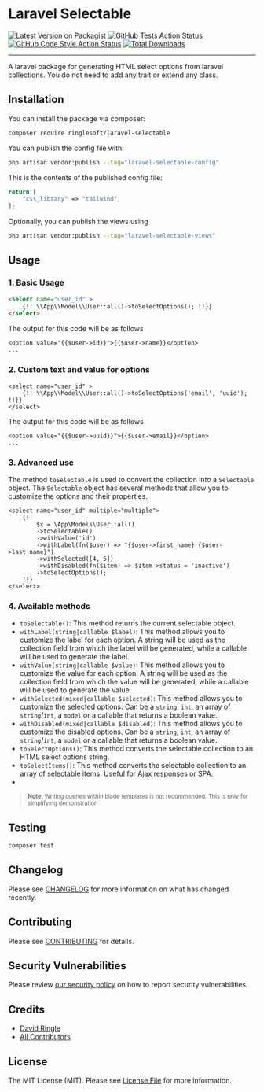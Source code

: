 # Laravel Selectable

[![Latest Version on Packagist](https://img.shields.io/packagist/v/ringlesoft/laravel-selectable.svg?style=flat-square)](https://packagist.org/packages/ringlesoft/laravel-selectable)
[![GitHub Tests Action Status](https://img.shields.io/github/actions/workflow/status/ringlesoft/laravel-selectable/run-tests.yml?branch=main&label=tests&style=flat-square)](https://github.com/ringlesoft/laravel-selectable/actions?query=workflow%3Arun-tests+branch%3Amain)
[![GitHub Code Style Action Status](https://img.shields.io/github/actions/workflow/status/ringlesoft/laravel-selectable/fix-php-code-style-issues.yml?branch=main&label=code%20style&style=flat-square)](https://github.com/ringlesoft/laravel-selectable/actions?query=workflow%3A"Fix+PHP+code+style+issues"+branch%3Amain)
[![Total Downloads](https://img.shields.io/packagist/dt/ringlesoft/laravel-selectable.svg?style=flat-square)](https://packagist.org/packages/ringlesoft/laravel-selectable)
<!--delete-->
---
A laravel package for generating HTML select options from laravel collections. You do not need to add any trait or extend any class.

## Installation

You can install the package via composer:

```bash
composer require ringlesoft/laravel-selectable
```

You can publish the config file with:

```bash
php artisan vendor:publish --tag="laravel-selectable-config"
```

This is the contents of the published config file:

```php
return [
    "css_library" => "tailwind",
];
```

Optionally, you can publish the views using

```bash
php artisan vendor:publish --tag="laravel-selectable-views"
```

## Usage

### 1. Basic Usage
```html
<select name="user_id" >
    {!! \\App\\Model\\User::all()->toSelectOptions(); !!}}
</select>
```
The output for this code will be as follows

```bladehtml
<option value="{{$user->id}}">{{$user->name}}</option>
...
```

### 2. Custom text and value for options
```bladehtml
<select name="user_id" >
    {!! \\App\\Model\\User::all()->toSelectOptions('email', 'uuid'); !!}}
</select>
```
The output for this code will be as follows

```bladehtml
<option value="{{$user->uuid}}">{{$user->email}}</option>
...
```

### 3. Advanced use
The method `toSelectable` is used to convert the collection into a `Selectable` object. The `Selectable` object has several methods that allow you to customize the options and their properties.

```bladehtml
<select name="user_id" multiple="multiple">
    {!!
        $x = \App\Models\User::all()
        ->toSelectable()
        ->withValue('id')
        ->withLabel(fn($user) => "{$user->first_name} {$user->last_name}")
        ->withSelected([4, 5])
        ->withDisabled(fn($item) => $item->status = 'inactive')
        ->toSelectOptions();
    !!}
</select>
```
### 4. Available methods
- `toSelectable()`: This method returns the current selectable object.
- `withLabel(string|callable $label)`: This method allows you to customize the label for each option. A string will be used as the collection field from which the label will be generated, while a callable will be used to generate the label.
- `withValue(string|callable $value)`: This method allows you to customize the value for each option. A string will be used as the collection field from which the value will be generated, while a callable will be used to generate the value.
- `withSelected(mixed|callable $selected)`: This method allows you to customize the selected options. Can be a `string`, `int`, an array of `string`/`int`, a `model` or a callable that returns a boolean value.
- `withDisabled(mixed|callable $disabled)`: This method allows you to customize the disabled options. Can be a `string`, `int`, an array of `string`/`int`, a `model` or a callable that returns a boolean value.
- `toSelectOptions()`: This method converts the selectable collection to an HTML select options string.
- `toSelectItems()`: This method converts the selectable collection to an array of selectable items. Useful for Ajax responses or SPA.
- 

> <small><strong>Note:</strong> Writing queries within blade templates is not recommended. This is only for simplifying demonstration</small>

## Testing

```bash
composer test
```

## Changelog

Please see [CHANGELOG](CHANGELOG.md) for more information on what has changed recently.

## Contributing

Please see [CONTRIBUTING](CONTRIBUTING.md) for details.

## Security Vulnerabilities

Please review [our security policy](../../security/policy) on how to report security vulnerabilities.

## Credits

- [David Ringle](https://github.com/ringunger)
- [All Contributors](../../contributors)

## License

The MIT License (MIT). Please see [License File](LICENSE.md) for more information.
